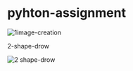 # pyhton-assignment

![1image-creation](https://user-images.githubusercontent.com/92572647/225615378-7f56cac9-657a-4bee-ab26-53c27260110f.png)



2-shape-drow

![2 shape-drow](https://user-images.githubusercontent.com/92572647/225615506-3be0fa51-49c5-4782-b3d3-4f2a0f2f5ad1.png)

